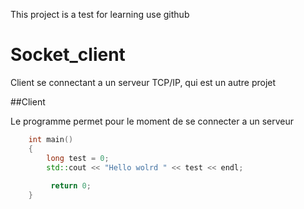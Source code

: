 This project is a test for learning use github

# Socket_client


Client se connectant a un serveur TCP/IP, qui est un autre projet

##Client

  Le programme permet pour le moment de se connecter a un serveur


```C++
    int main()
    {
        long test = 0;
        std::cout << "Hello wolrd " << test << endl;
      
         return 0;
    }
```    
